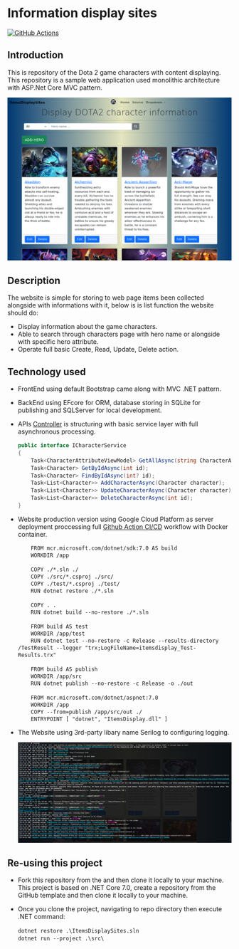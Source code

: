 # Information display sites

[![GitHub Actions](https://img.shields.io/badge/github%20actions-%232671E5.svg?style=for-the-badge&logo=githubactions&logoColor=white)](https://github.com/h-ql/ItemsDisplay/actions)

## Introduction

This is repository of the Dota 2 game characters with content displaying. This repository is a sample web application used monolithic architecture with ASP.Net Core MVC pattern.

   [![Website screen shot](docs/HomePageScreenShot.png)](https://itemsdisplay-vmk74xsjsa-uc.a.run.app/)


## Description

The website is simple for storing to web page items been collected alongside with informations with it, below is is list function the website should do:
- Display information about the game characters.
- Able to search through characters page with hero name or alongside with specific hero attribute.
- Operate full basic Create, Read, Update, Delete action.
 

 ## Technology used
 
- FrontEnd using default Bootstrap came along with MVC .NET pattern.
- BackEnd using EFcore for ORM, database storing in SQLite for publishing and SQLServer for local development.
- APIs [Controller](https://github.com/h-ql/ItemsDisplay/blob/main/src/Controllers/CharacterController.cs) is structuring with basic service layer with full asynchronous processing.

    ``` csharp
    public interface ICharacterService 
    {
        Task<CharacterAttributeViewModel> GetAllAsync(string CharacterAttribute, string searchString);
        Task<Character> GetByIdAsync(int id);
        Task<Character> FindByIdAsync(int? id);
        Task<List<Character>> AddCharacterAsync(Character character);
        Task<List<Character>> UpdateCharacterAsync(Character character);
        Task<List<Character>> DeleteCharacterAsync(int id);
    }
    ```
    
- Website production version using Google Cloud Platform as server deployment proccessing full [Github Action CI/CD](https://github.com/h-ql/ItemsDisplay/actions) workflow with Docker container.

    ``` docker
        FROM mcr.microsoft.com/dotnet/sdk:7.0 AS build
        WORKDIR /app

        COPY ./*.sln ./
        COPY ./src/*.csproj ./src/
        COPY ./test/*.csproj ./test/
        RUN dotnet restore ./*.sln

        COPY . .
        RUN dotnet build --no-restore ./*.sln

        FROM build AS test
        WORKDIR /app/test
        RUN dotnet test --no-restore -c Release --results-directory /TestResult --logger "trx;LogFileName=itemsdisplay_Test-Results.trx" 

        FROM build AS publish
        WORKDIR /app/src
        RUN dotnet publish --no-restore -c Release -o ./out

        FROM mcr.microsoft.com/dotnet/aspnet:7.0
        WORKDIR /app
        COPY --from=publish /app/src/out ./
        ENTRYPOINT [ "dotnet", "ItemsDisplay.dll" ]
    ```

- The Website using 3rd-party libary name Serilog to configuring logging.

    ![Website Logging screen shot](docs/logging-img.png)

 ## Re-using this project

-  Fork this repository from the and then clone it locally to your machine. This project is based on .NET Core 7.0, create a repository from the GitHub template and then clone it locally to your machine.
- Once you clone the project, navigating to repo directory then execute .NET command:

   `dotnet restore .\ItemsDisplaySites.sln`   
   `dotnet run --project .\src\`

